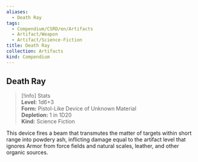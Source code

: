 ```yaml
---
aliases:
  - Death Ray
tags:
  - Compendium/CSRD/en/Artifacts
  - Artifact/Weapon
  - Artifact/Science-Fiction
title: Death Ray
collection: Artifacts
kind: Compendium
---
```

## Death Ray  
>[!info] Stats  
> **Level:** 1d6+3  
> **Form:** Pistol-Like Device of Unknown Material  
> **Depletion:** 1 in 1D20  
> **Kind:** Science Fiction
  
This device fires a beam that transmutes the matter of targets within short range into powdery ash, inflicting damage equal to the artifact level that ignores Armor from force fields and natural scales, leather, and other organic sources.